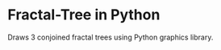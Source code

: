 # Fractal-Tree in Python
Draws 3 conjoined fractal trees using Python graphics library.

<img src="">
